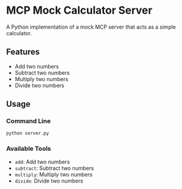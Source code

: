 # MCP Mock Calculator Server

A Python implementation of a mock MCP server that acts as a simple calculator.

## Features

- Add two numbers
- Subtract two numbers
- Multiply two numbers
- Divide two numbers

## Usage

### Command Line
```bash
python server.py
```

### Available Tools

- `add`: Add two numbers
- `subtract`: Subtract two numbers
- `multiply`: Multiply two numbers
- `divide`: Divide two numbers
